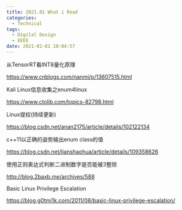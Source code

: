 ```yaml
---
title: 2021.01 What i Read
categories:
  - Technical
tags:
  - Digilal Design
  - EEEE
date: 2021-02-01 18:04:57
---
```


从TensorRT看INT8量化原理

https://www.cnblogs.com/nanmi/p/13607515.html

Kali Linux信息收集之enum4linux

https://www.ctolib.com/topics-82798.html

Linux提权(持续更新)

https://blog.csdn.net/anan2175/article/details/102122134

c++11以正确的姿势输出enum class的值

https://blog.csdn.net/lianshaohua/article/details/109358626

使用正则表达式判断二进制数字是否能被3整除

http://blog.2baxb.me/archives/588

Basic Linux Privilege Escalation

https://blog.g0tmi1k.com/2011/08/basic-linux-privilege-escalation/

<!-- more -->

